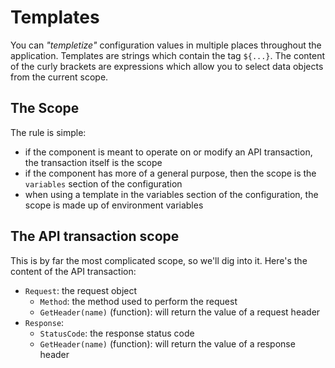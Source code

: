 # Templates
You can *"templetize"* configuration values in multiple places throughout the application.
Templates are strings which contain the tag `${...}`. The content of the curly brackets are expressions which allow you
to select data objects from the current scope.

## The Scope
The rule is simple:
* if the component is meant to operate on or modify an API transaction, the transaction itself is the scope
* if the component has more of a general purpose, then the scope is the `variables` section of the configuration
* when using a template in the variables section of the configuration, the scope is made up of environment variables

## The API transaction scope
This is by far the most complicated scope, so we'll dig into it. Here's the content of the API transaction:

* `Request`: the request object
  * `Method`: the method used to perform the request
  * `GetHeader(name)` (function):  will return the value of a request header
* `Response`:
  * `StatusCode`: the response status code
  * `GetHeader(name)` (function): will return the value of a response header